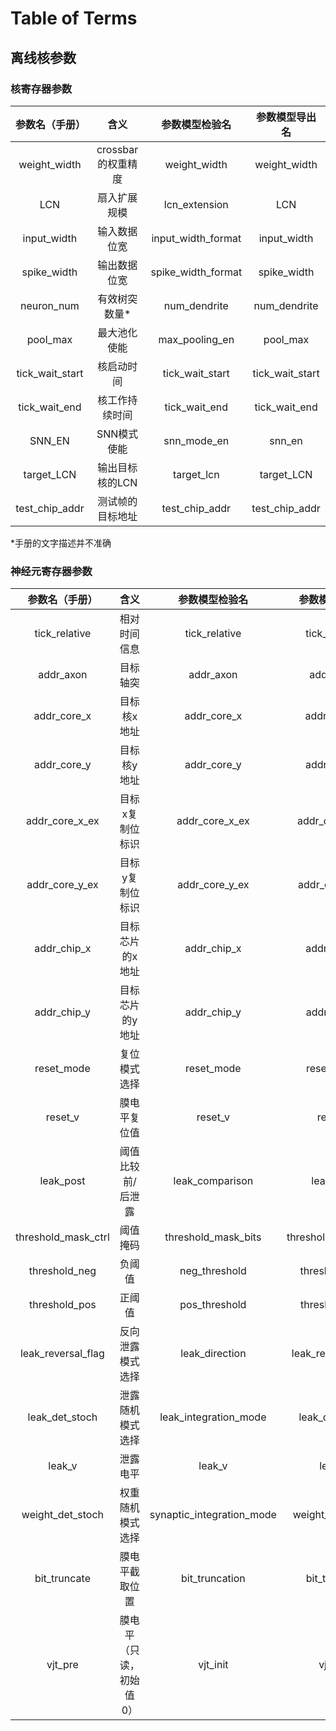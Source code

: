 # Table of Terms

## 离线核参数

### 核寄存器参数

| 参数名（手册） |        含义        |   参数模型检验名   | 参数模型导出名 |
| :-------------: | :----------------: | :----------------: | :-------------: |
|  weight_width  | crossbar的权重精度 |    weight_width    |  weight_width  |
|       LCN       |    扇入扩展规模    |   lcn_extension   |       LCN       |
|   input_width   |    输入数据位宽    | input_width_format |   input_width   |
|   spike_width   |    输出数据位宽    | spike_width_format |   spike_width   |
|   neuron_num   |   有效树突数量*   |    num_dendrite    |  num_dendrite  |
|    pool_max    |    最大池化使能    |   max_pooling_en   |    pool_max    |
| tick_wait_start |     核启动时间     |  tick_wait_start  | tick_wait_start |
|  tick_wait_end  |   核工作持续时间   |   tick_wait_end   |  tick_wait_end  |
|     SNN_EN     |    SNN模式使能    |    snn_mode_en    |     snn_en     |
|   target_LCN   |  输出目标核的LCN  |     target_lcn     |   target_LCN   |
| test_chip_addr |  测试帧的目标地址  |   test_chip_addr   | test_chip_addr |

*手册的文字描述并不准确

### 神经元寄存器参数

|   参数名（手册）   |          含义          |      参数模型检验名      |   参数模型导出名   |
| :-----------------: | :---------------------: | :-----------------------: | :-----------------: |
|    tick_relative    |      相对时间信息      |       tick_relative       |    tick_relative    |
|      addr_axon      |        目标轴突        |         addr_axon         |      addr_axon      |
|     addr_core_x     |       目标核x地址       |        addr_core_x        |     addr_core_x     |
|     addr_core_y     |       目标核y地址       |        addr_core_y        |     addr_core_y     |
|   addr_core_x_ex   |     目标x复制位标识     |      addr_core_x_ex      |   addr_core_x_ex   |
|   addr_core_y_ex   |     目标y复制位标识     |      addr_core_y_ex      |   addr_core_y_ex   |
|     addr_chip_x     |     目标芯片的x地址     |        addr_chip_x        |     addr_chip_x     |
|     addr_chip_y     |     目标芯片的y地址     |        addr_chip_y        |     addr_chip_y     |
|     reset_mode     |      复位模式选择      |        reset_mode        |     reset_mode     |
|       reset_v       |      膜电平复位值      |          reset_v          |       reset_v       |
|      leak_post      |    阈值比较前/后泄露    |      leak_comparison      |      leak_post      |
| threshold_mask_ctrl |        阈值掩码        |    threshold_mask_bits    | threshold_mask_ctrl |
|    threshold_neg    |         负阈值         |       neg_threshold       |    threshold_neg    |
|    threshold_pos    |         正阈值         |       pos_threshold       |    threshold_pos    |
| leak_reversal_flag |    反向泄露模式选择    |      leak_direction      | leak_reversal_flag |
|   leak_det_stoch   |    泄露随机模式选择    |   leak_integration_mode   |   leak_det_stoch   |
|       leak_v       |        泄露电平        |          leak_v          |       leak_v       |
|  weight_det_stoch  |    权重随机模式选择    | synaptic_integration_mode |  weight_det_stoch  |
|    bit_truncate    |     膜电平截取位置     |      bit_truncation      |    bit_truncate    |
|       vjt_pre       | 膜电平（只读，初始值0） |         vjt_init         |      vjt_init      |
